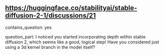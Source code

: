 ## https://huggingface.co/stabilityai/stable-diffusion-2-1/discussions/21

contains_question: yes

question_part: I noticed you started incorporating depth within stable diffusion 2, which seems like a good, logical step! Have you considered just using a 3d kernel branch in the model itself?